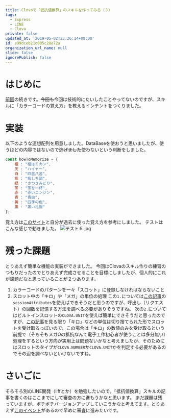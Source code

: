```yaml
---
title: Clovaで「抵抗値換算」のスキルを作ってみる（３）
tags:
  - Express
  - LINE
  - Clova
private: false
updated_at: '2019-05-02T23:26:14+09:00'
id: e99dceb21c005c28e72a
organization_url_name: null
slide: false
ignorePublish: false
---
```

# はじめに
[前回](https://qiita.com/ufoo68/items/5158bb3fb78f4d91ced6)の続きです。~~今回も~~今回は技術的にたいしたことやってないのですが、スキルに「カラーコードの覚え方」を教えるインテントをつくりました。

# 実装
以下のような連想配列を用意しました。DataBaseを使おうと思いましたが、使うほどの内容ではないので~~逃げました~~使わないという判断をしました。  

```js
const howToMemorize = {
    橙 : "橙はミカン",
    灰 : "ハイヤー",
    白 : "四苦八苦",
    紫 : "紫しち部",
    緑 : "さつきみどり",
    茶 : "茶を一杯",
    赤 : "赤いニンジン",
    青 : "青虫",
    黄 : "四季の色",
    黒 : "黒い礼服"
};
```

覚え方は[このサイト](https://www.jarl.org/Japanese/7_Technical/lib1/teikou.htm)と自分が過去に使った覚え方を参考にしました。
テストはこんな感じで動きました。
![テスト６.jpg](https://qiita-image-store.s3.ap-northeast-1.amazonaws.com/0/209689/d2c44c90-1f3e-44ea-8042-960248fe2434.jpeg)


# 残った課題
とりあえず簡単な機能の実装ができました。
今回はClovaのスキル作りの練習のつもりだったのでとりあえず完成させることを目標にしましたが、個人的にこれが課題だなと思っていることが２つあります。
1. カラーコードのパターンを一々「スロット」に登録しなければならないこと
2. スロット中の「キロ」や「メガ」の単位の処理
この`1.`については[この記事](https://qiita.com/imajoriri/items/6e84cd0ff8fad28b3fe9)の`sessionAttributes`を使えばできそうだと思うのですが、呼出し（リクエスト）の回数を記憶する方法を調べる必要がありそうですね。
次の`2.`についてはビルトインスロットの`CLOVA.UNIT`を使えば簡単にできそうだと思ったのですが、[この記事](https://qiita.com/daisukeArk/items/0af7a83d9f4e3abcf736)を見る限り「キロ」などの単位は切り捨てられた形でスロットを受け取るっぽいので、この場合は「キロ」の数値のみを受け取るという前提で（そもそもメガΩの抵抗なんて電子工作初心者が使うことは多分無い）処理をするという方向が実用上は問題ないかなと考えましたが、そのためにはスロットのタイプが`CLOVA.NUMBER`か`CLOVA.UNIT`かを判定する必要があるのでその辺を調べないといけないですね。

# さいごに
そろそろ別のLINE開発（liffとか）を勉強したいので。「抵抗値換算」スキルの記事を書くのはここまでにして審査の方に進もうかなと思います。
まだ課題は残っていますが、ボチボチバージョンアップしていこうかなと考えてます。とりあえず[このイベント](https://engineering.linecorp.com/ja/blog/clova-skillawards-201904/)があるので早めに審査に進みたいです。
